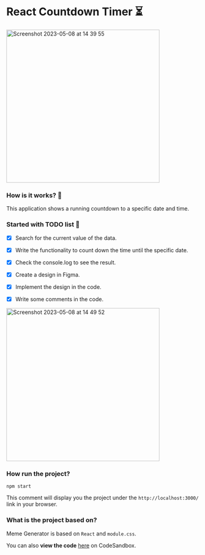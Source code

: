 # React Countdown Timer ⏳

<img width="400" alt="Screenshot 2023-05-08 at 14 39 55" src="https://user-images.githubusercontent.com/58802893/236826252-5b43de1e-0885-4fe6-ae60-c88f7081e5e5.png">

### How is it works? 🤔

This application shows a running countdown to a specific date and time.

### Started with TODO list 🧐

 - [x] Search for the current value of the data.

 - [x] Write the functionality to count down the time until the specific date.

 - [x] Check the console.log to see the result.

 - [x] Create a design in Figma.
 
 - [x] Implement the design in the code.

 - [x] Write some comments in the code.

 <img width="400" alt="Screenshot 2023-05-08 at 14 49 52" src="https://user-images.githubusercontent.com/58802893/236828632-e2e3f5d2-001a-451d-8a1a-ab3f92a9f222.png">

 ### How run the project?

`npm start`

This comment will display you the project under the `http://localhost:3000/` link in your browser.

### What is the project based on?

Meme Generator is based on `React` and `module.css`.

You can also **view the code** [here](https://codesandbox.io/s/github/butterfly-123/react-countdown-timer) on CodeSandbox.
